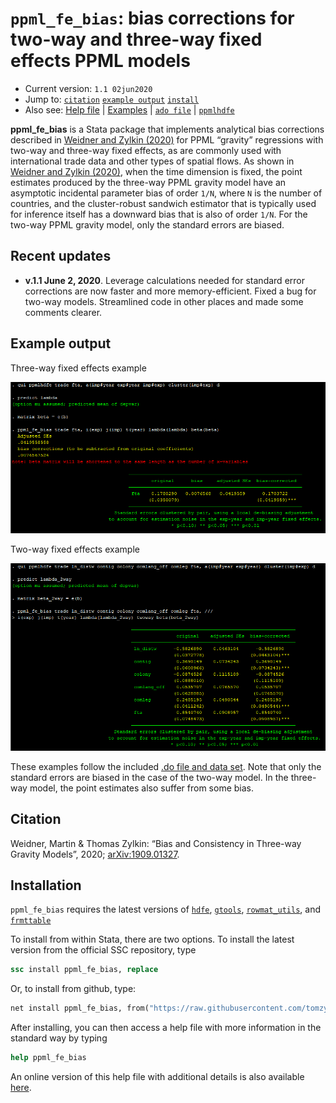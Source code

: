 # `ppml_fe_bias`: bias corrections for two-way and three-way fixed effects PPML models

- Current version: `1.1 02jun2020`
- Jump to: [`citation`](#citation) [`example output`](#example-output) [`install`](#installation)
- Also see: [Help file](https://github.com/tomzylkin/ppml_fe_bias/blob/master/help%20file%20(ppml_fe_bias).pdf) | [Examples](https://github.com/tomzylkin/ppml_fe_bias/blob/master/examples/EXAMPLE%20DO%20FILE%20(ppml_fe_bias).do) | [`ado file`](https://github.com/tomzylkin/ppml_fe_bias/blob/master/src/ppml_fe_bias.ado) | [`ppmlhdfe`](https://github.com/sergiocorreia/ppmlhdfe) 

**ppml_fe_bias** is a Stata package that implements analytical bias corrections described in [Weidner and Zylkin (2020)](https://arxiv.org/abs/1909.01327) for PPML “gravity” regressions with two-way and three-way fixed effects, as are commonly used with international trade data and other types of spatial flows. As shown in [Weidner and Zylkin (2020)](https://arxiv.org/abs/1909.01327), when the time dimension is fixed, the point estimates produced by the three-way PPML gravity model have an asymptotic incidental parameter bias of order `1/N`, where `N` is the number of countries, and the cluster-robust sandwich estimator that is typically used for inference itself has a downward bias that is also of order `1/N`. For the two-way PPML gravity model, only the standard errors are biased.

## Recent updates
- **v.1.1 June 2, 2020**. Leverage calculations needed for standard error corrections are now faster and more memory-efficient. Fixed a bug for two-way models. Streamlined code in other places and made some comments clearer.

## Example output

Three-way fixed effects example

<p align="center"><img src="https://github.com/tomzylkin/ppml_fe_bias/blob/master/examples/figures/example%20output%20(3%20way).png?raw=true" alt="example output"/></p>

Two-way fixed effects example

<p align="center"><img src="https://github.com/tomzylkin/ppml_fe_bias/blob/master/examples/figures/example%20output%20(2way).png?raw=true" alt="example output (2 way)"/></p>

These examples follow the included [.do file and data set](https://github.com/tomzylkin/ppml_fe_bias/blob/master/examples/EXAMPLE%20DO%20FILE%20(ppml_fe_bias).do). Note that only the standard errors are biased in the case of the two-way model. In the three-way model, the point estimates also suffer from some bias. 

## Citation

Weidner, Martin & Thomas Zylkin: “Bias and Consistency in Three-way Gravity Models”, 2020; <a href='https://arxiv.org/pdf/1909.01327'>arXiv:1909.01327</a>.

## Installation

`ppml_fe_bias` requires the latest versions of [`hdfe`](https://ideas.repec.org/c/boc/bocode/s457985.html), [`gtools`](https://gtools.readthedocs.io/en/latest/), [`rowmat_utils`](https://ideas.repec.org/c/boc/bocode/s457888.html), and [`frmttable`](https://ideas.repec.org/c/boc/bocode/s375201.html) 

To install from within Stata, there are two options. To install the latest version from the official SSC repository, type

```stata
ssc install ppml_fe_bias, replace
```

Or, to install from github, type:

```stata
net install ppml_fe_bias, from("https://raw.githubusercontent.com/tomzylkin/ppml_fe_bias/master/src") replace
```

After installing, you can then access a help file with more information in the standard way by typing

```stata
help ppml_fe_bias 
```

An online version of this help file with additional details is also available [here](https://github.com/tomzylkin/ppml_fe_bias/blob/master/help%20file%20(ppml_fe_bias).pdf). 


